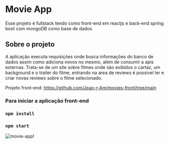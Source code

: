# Movie App

Esse projeto é fullstack tendo como front-end em reactjs e back-end spring boot com mongoDB como base de dados

## Sobre o projeto

A aplicação executa requisições onde busca informações do banco de dados assim como adiciona novos no mesmo, além de consumir a apis externas. 
Trata-se de um site sobre filmes onde são exibidos o cartaz, um background e o trailer do filme, entrando na area de reviews é possivel ler e criar novas reviews sobre o filme selecionado.

Projeto front-end: https://github.com/Joao-r-Am/movies-front/tree/main

### Para iniciar a aplicação front-end
### `npm install`
### `npm start`

![movie-app!](movies/assets/projet-movies.gif "movie")
